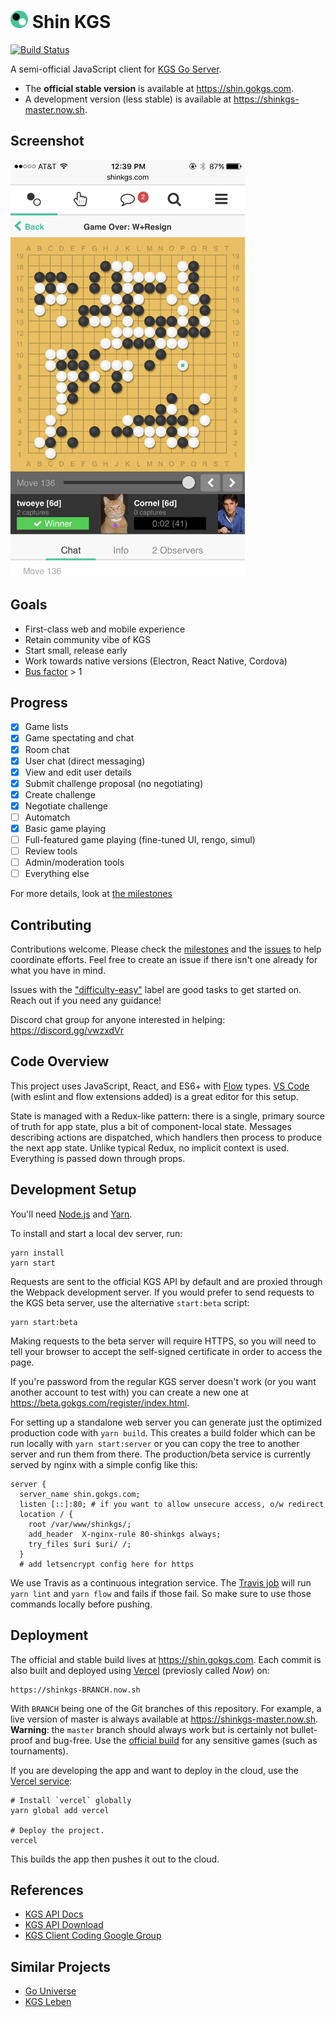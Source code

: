 # <img src="./design/logo.svg" width="28"> Shin KGS
[![Build Status](https://travis-ci.com/jkk/shinkgs.svg?branch=master)](https://travis-ci.com/jkk/shinkgs)

A semi-official JavaScript client for [KGS Go Server](http://www.gokgs.com/).

- The **official stable version** is available at https://shin.gokgs.com.
- A development version (less stable) is available at https://shinkgs-master.now.sh.

## Screenshot

<img src="./design/screenshot.png" alt="Screenshot - iOS Safari" width="375" height="667">

## Goals

* First-class web and mobile experience
* Retain community vibe of KGS
* Start small, release early
* Work towards native versions (Electron, React Native, Cordova)
* [Bus factor](https://en.wikipedia.org/wiki/Bus_factor) > 1

## Progress

- [x] Game lists
- [x] Game spectating and chat
- [x] Room chat
- [x] User chat (direct messaging)
- [x] View and edit user details
- [x] Submit challenge proposal (no negotiating)
- [x] Create challenge
- [x] Negotiate challenge
- [ ] Automatch
- [x] Basic game playing
- [ ] Full-featured game playing (fine-tuned UI, rengo, simul)
- [ ] Review tools
- [ ] Admin/moderation tools
- [ ] Everything else

For more details, look at [the milestones](https://github.com/jkk/shinkgs/milestones)

## Contributing

Contributions welcome. Please check the [milestones](https://github.com/jkk/shinkgs/milestones) and the [issues](https://github.com/jkk/shinkgs/issues) to help coordinate efforts. Feel free to create an issue if there isn't one already for what you have in mind.

Issues with the ["difficulty-easy"](https://github.com/jkk/shinkgs/issues?q=is%3Aopen+is%3Aissue+label%3Adifficulty-easy) label are good tasks to get started on. Reach out if you need any guidance!

Discord chat group for anyone interested in helping: https://discord.gg/vwzxdVr

## Code Overview

This project uses JavaScript, React, and ES6+ with [Flow](https://flow.org/) types. [VS Code](https://code.visualstudio.com/) (with eslint and flow extensions added) is a great editor for this setup.

State is managed with a Redux-like pattern: there is a single, primary source of truth for app state, plus a bit of component-local state. Messages describing actions are dispatched, which handlers then process to produce the next app state. Unlike typical Redux, no implicit context is used. Everything is passed down through props.

## Development Setup

You'll need [Node.js](https://nodejs.org/en/) and [Yarn](https://yarnpkg.com/en/).

To install and start a local dev server, run:

```
yarn install
yarn start
```

Requests are sent to the official KGS API by default and are proxied through the Webpack development server. If you would prefer to send requests to the KGS beta server, use the alternative `start:beta` script:

```
yarn start:beta
```

Making requests to the beta server will require HTTPS, so you will need to tell your browser to accept the self-signed certificate in order to access the page.

If you're password from the regular KGS server doesn't work (or you want another
account to test with) you can create a new one at
https://beta.gokgs.com/register/index.html.

For setting up a standalone web server you can generate just the optimized production code with ```yarn build```.  This creates a build folder which can be run locally with ```yarn start:server``` or you can copy the tree to another server and run them from there.  The production/beta service is currently served by nginx with a simple config like this:

```
server {
  server_name shin.gokgs.com;
  listen [::]:80; # if you want to allow unsecure access, o/w redirect
  location / {
    root /var/www/shinkgs/;
    add_header  X-nginx-rule 80-shinkgs always;
    try_files $uri $uri/ /;
  }
  # add letsencrypt config here for https
```

We use Travis as a continuous integration service. The [Travis job](.travis.yml) will run `yarn lint` and `yarn flow` and fails if those fail. So make sure to use those commands locally before pushing.

## Deployment

The official and stable build lives at https://shin.gokgs.com. Each commit is also built and deployed using [Vercel](https://www.vercel.com) (previosly called *Now*) on:

```
https://shinkgs-BRANCH.now.sh
```

With `BRANCH` being one of the Git branches of this repository. For example, a live version of master is always available at https://shinkgs-master.now.sh. **Warning**: the `master` branch should always work but is certainly not bullet-proof and bug-free. Use the [official build](https://shin.gokgs.com) for any sensitive games (such as tournaments).

If you are developing the app and want to deploy in the cloud, use the [Vercel service](https://www.vercel.com):

```
# Install `vercel` globally
yarn global add vercel 

# Deploy the project.
vercel
```

This builds the app then pushes it out to the cloud.

## References

* [KGS API Docs](https://www.gokgs.com/json/protocol.html)
* [KGS API Download](https://www.gokgs.com/help/protocol.html)
* [KGS Client Coding Google Group](https://groups.google.com/forum/#!forum/kgs-client-coding)

## Similar Projects

* [Go Universe](https://github.com/IlyaKirillov/GoUniverse)
* [KGS Leben](https://github.com/stephenmartindale/kgs-leben)
